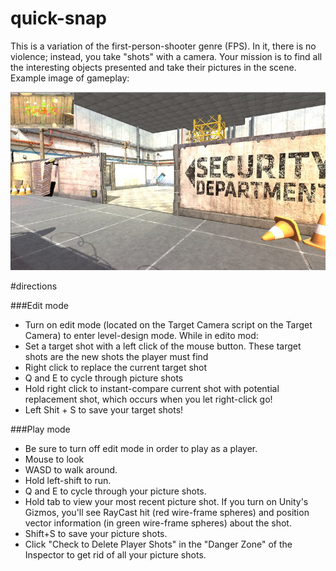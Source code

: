 # quick-snap

This is a variation of the first-person-shooter genre (FPS). In it, there is no violence; instead, you take "shots" with a camera. Your mission is to find all the interesting objects presented and take their pictures in the scene. Example image of gameplay:

![alt tag](https://github.com/mplawley/quick-snap/blob/master/Example.jpg)

#directions

###Edit mode
- Turn on edit mode (located on the Target Camera script on the Target Camera) to enter level-design mode. While in edito mod:
- Set a target shot with a left click of the mouse button. These target shots are the new shots the player must find
- Right click to replace the current target shot
- Q and E to cycle through picture shots
- Hold right click to instant-compare current shot with potential replacement shot, which occurs when you let right-click go!
- Left Shit + S to save your target shots!

###Play mode
- Be sure to turn off edit mode in order to play as a player.
- Mouse to look
- WASD to walk around.
- Hold left-shift to run.
- Q and E to cycle through your picture shots.
- Hold tab to view your most recent picture shot. If you turn on Unity's Gizmos, you'll see RayCast hit (red wire-frame spheres) and position vector information (in green wire-frame spheres) about the shot.
- Shift+S to save your picture shots.
- Click "Check to Delete Player Shots" in the "Danger Zone" of the Inspector to get rid of all your picture shots.


